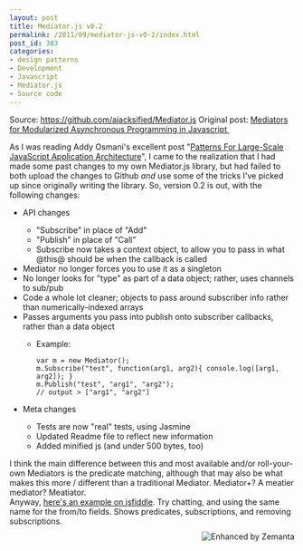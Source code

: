 ```yaml
---
layout: post
title: Mediator.js v0.2
permalink: /2011/09/mediator-js-v0-2/index.html
post_id: 383
categories: 
- design patterns
- Development
- Javascript
- Mediator.js
- Source code
---
```


Source: <a title="Mediator.js on Github" href="https://github.com/ajacksified/Mediator.js">https://github.com/ajacksified/Mediator.js</a>
Original post: <a title="Mediators for Modularized Asynchronous Programming in Javascript" href="http://www.thejacklawson.com/2011/06/mediators-for-modularized-asynchronous-programming-in-javascript/">Mediators for Modularized Asynchronous Programming in Javascript </a>

As I was reading Addy Osmani's excellent post "<a title="Patterns for Large-Scale Javascript Application Architecture" href="http://addyosmani.com/largescalejavascript/" target="_blank">Patterns For Large-Scale JavaScript Application Architecture</a>", I came to the realization that I had made some past changes to my own Mediator.js library, but had failed to both upload the changes to Github _and_ use some of the tricks I've picked up since originally writing the library. So, version 0.2 is out, with the following changes:
<ul>
	<li>API changes</li>
<ul>
	<li>"Subscribe" in place of "Add"</li>
	<li>"Publish" in place of "Call"</li>
	<li>Subscribe now takes a context object, to allow you to pass in what @this@ should be when the callback is called</li>
</ul>
	<li>Mediator no longer forces you to use it as a singleton</li>
	<li>No longer looks for "type" as part of a data object; rather, uses channels to sub/pub</li>
	<li>Code a whole lot cleaner; objects to pass around subscriber info rather than numerically-indexed arrays</li>
	<li>Passes arguments you pass into publish onto subscriber callbacks, rather than a data object</li>
<ul>
	<li>Example:

    var m = new Mediator();
    m.Subscribe("test", function(arg1, arg2){ console.log([arg1, arg2]); }
    m.Publish("test", "arg1", "arg2");
    // output > ["arg1", "arg2"]

</ul>
	<li>Meta changes</li>
<ul>
	<li>Tests are now "real" tests, using Jasmine</li>
	<li>Updated Readme file to reflect new information</li>
	<li>Added minified js (and under 500 bytes, too)</li>
</ul>
</ul>
<div>I think the main difference between this and most available and/or roll-your-own Mediators is the predicate matching, although that may also be what makes this more / different than a traditional Mediator. Mediator+? A meatier mediator? Meatiator.</div>
<div>Anyway, <a title="Mediator Example on jsFiddle" href="http://jsfiddle.net/ajacksified/dCwaK/3/">here's an example on jsfiddle</a>. Try chatting, and using the same name for the from/to fields. Shows predicates, subscriptions, and removing subscriptions.</div>
<div class="zemanta-pixie" style="margin-top: 10px; height: 15px;"><a class="zemanta-pixie-a" title="Enhanced by Zemanta" href="http://www.zemanta.com/"><img class="zemanta-pixie-img" style="border: none; float: right;" src="http://img.zemanta.com/zemified_e.png?x-id=3ebc45aa-9563-4637-81b0-1e86f1456c15" alt="Enhanced by Zemanta" /></a></div>
